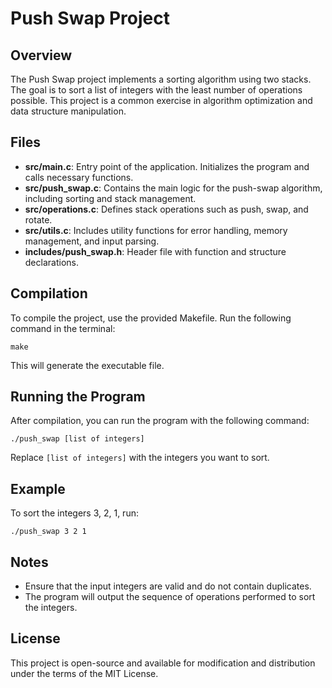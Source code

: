 # Push Swap Project

## Overview
The Push Swap project implements a sorting algorithm using two stacks. The goal is to sort a list of integers with the least number of operations possible. This project is a common exercise in algorithm optimization and data structure manipulation.

## Files
- **src/main.c**: Entry point of the application. Initializes the program and calls necessary functions.
- **src/push_swap.c**: Contains the main logic for the push-swap algorithm, including sorting and stack management.
- **src/operations.c**: Defines stack operations such as push, swap, and rotate.
- **src/utils.c**: Includes utility functions for error handling, memory management, and input parsing.
- **includes/push_swap.h**: Header file with function and structure declarations.

## Compilation
To compile the project, use the provided Makefile. Run the following command in the terminal:

```
make
```

This will generate the executable file.

## Running the Program
After compilation, you can run the program with the following command:

```
./push_swap [list of integers]
```

Replace `[list of integers]` with the integers you want to sort.

## Example
To sort the integers 3, 2, 1, run:

```
./push_swap 3 2 1
```

## Notes
- Ensure that the input integers are valid and do not contain duplicates.
- The program will output the sequence of operations performed to sort the integers. 

## License
This project is open-source and available for modification and distribution under the terms of the MIT License.